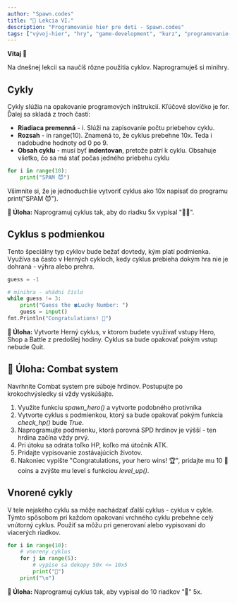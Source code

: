 ```yaml
---
author: "Spawn.codes"
title: "🐍 Lekcia VI."
description: "Programovanie hier pre deti - Spawn.codes"
tags: ["vývoj-hier", "hry", "game-development", "kurz", "programovanie-hier", "programovanie-pre-deti"]
---
```

 
**Vitaj 👋**

<!--more-->

Na dnešnej lekcii sa naučíš rôzne použitia cyklov. Naprogramuješ si minihry.


## Cykly
Cykly slúžia na opakovanie programových inštrukcií. Kľúčové slovíčko je <span class="font-mono text-slate-400 text-center max-w-sm mx-1 rounded-md px-2 py-1 bg-slate-800">for</span>. Ďalej sa skladá z troch častí:

- **Riadiaca premenná** - <span class="font-mono text-slate-400 text-center max-w-sm mx-1 rounded-md px-2 py-1 bg-slate-800">i</span>. Slúži na zapisovanie počtu priebehov cyklu.
- **Rozsah** - <span class="font-mono text-slate-400 text-center max-w-sm mx-1 rounded-md px-2 py-1 bg-slate-800">in range(10)</span>. Znamená to, že cyklus prebehne 10x. Teda <span class="font-mono text-slate-400 text-center max-w-sm mx-1 rounded-md px-2 py-1 bg-slate-800">i</span> nadobudne hodnoty od 0 po 9.
- **Obsah cyklu** - musí byť **indentovan**, pretože patrí k cyklu. Obsahuje všetko, čo sa má stať počas jedného priebehu cyklu

```python
for i in range(10):
    print("SPAM 😈")
```

Všimnite si, že je <span class="font-semibold text-lg text-slate-800 text-center max-w-sm mx-1 rounded-md px-2 py-1 bg-gradient-to-r from-indigo-200 via-red-200 to-yellow-100 shadow-md shadow-indigo-600">jednoduchšie</span> vytvoriť cyklus ako 10x napísať do programu <span class="font-mono text-slate-400 text-center max-w-sm mx-1 rounded-md px-2 py-1 bg-slate-800">print("SPAM 😈")</span>.


<span class="font-mono text-slate-400 text-center max-w-sm mx-1 rounded-md px-2 py-1 bg-slate-800">**🔰 Úloha:** Naprogramuj cyklus tak, aby do riadku 5x vypísal "🎉🎈".</span>

## Cyklus s podmienkou
Tento špeciálny typ cyklov bude bežať dovtedy, kým platí podmienka. Využíva sa často v
Herných cykloch, kedy cyklus prebieha dokým hra nie je dohraná - výhra alebo prehra.

```python
guess = -1

# minihra - uhádni číslo
while guess != 3:
    print("Guess the 🍀Lucky Number: ")
    guess = input()
fmt.Println("Congratulations! 🎉")
```

<span class="font-mono text-slate-400 text-center max-w-sm mx-1 rounded-md px-2 py-1 bg-slate-800">**🔰 Úloha:** Vytvorte Herný cyklus, v ktorom budete využívať vstupy Hero, Shop a Battle z predošlej hodiny. Cyklus sa bude opakovať pokým vstup nebude Quit.</span>

## 🔰 Úloha: Combat system
Navrhnite Combat system pre súboje hrdinov. Postupujte po krokochvýsledky si vždy vyskúšajte.
1. Využite funkciu *spawn_hero()* a vytvorte podobného protivníka
2. Vytvorte cyklus s podmienkou, ktorý sa bude opakovať pokým funkcia *check_hp()* bude *True*.
3. Naprogramujte podmienku, ktorá porovná SPD hrdinov je výšší - ten hrdina začína vždy prvý.
4. Pri útoku sa odráta toľko HP, koľko má útočník ATK.
5. Pridajte vypisovanie zostávajúcich životov.
6. Nakoniec vypíšte "Congratulations, your hero wins! 🏆", pridajte mu 10 💸 coins a
zvýšte mu level s funkciou *level_up()*.</span>

## Vnorené cykly
V tele nejakého cyklu sa môže nachádzať ďalší cyklus - <span class="font-semibold text-lg text-slate-800 text-center max-w-sm mx-1 rounded-md px-2 py-1 bg-gradient-to-r from-indigo-200 via-red-200 to-yellow-100 shadow-md shadow-indigo-600">cyklus v cykle</span>. Týmto spôsobom pri každom opakovaní vrchného cyklu prebehne celý vnútorný cyklus. Použiť sa môžu pri generovaní alebo vypisovaní do viacerých riadkov.

```python
for i in range(10):
    # vnoreny cyklus
    for j in range(5):
        # vypise sa dokopy 50x <= 10x5
        print("💜")
    print("\n")
```

<span class="font-mono text-slate-400 text-center max-w-sm mx-1 rounded-md px-2 py-1 bg-slate-800">**🔰 Úloha:** Naprogramuj cyklus tak, aby vypísal do 10 riadkov "🧊" 5x.</span>